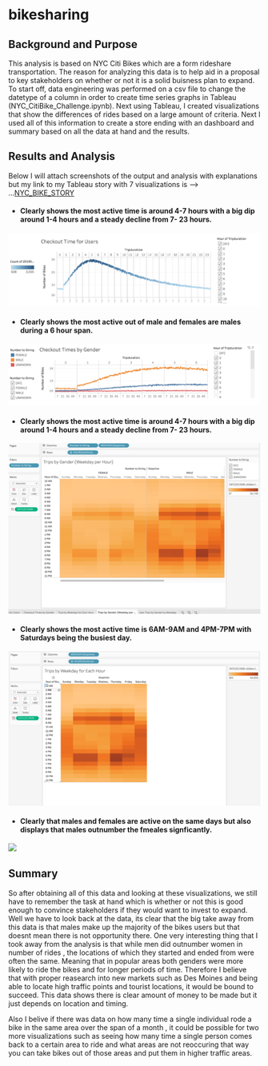 # bikesharing

## Background and Purpose

This analysis is based on NYC Citi Bikes which are a form rideshare transportation. The reason for analyzing this data is to help aid in a proposal to key stakeholders on whether or not it is a solid buisness plan to expand. To start off, data engineering was performed on a csv file to change the datetype of a column in order to create time series graphs in Tableau (NYC_CitiBike_Challenge.ipynb). Next using Tableau, I created visualizations that show the differences of rides based on a large amount of criteria. Next I used all of this information to create a store ending with an dashboard and summary based on all the data at hand and the results.


## Results and Analysis


Below I will attach screenshots of the output and analysis with explanations but my link to my Tableau story with 7 visualizations is --> ...[NYC_BIKE_STORY](https://public.tableau.com/profile/nicholas.singh#!/vizhome/NYC_CITI_BIKES/TripsbyWeekdayforEachHour?publish=yes "NYC BIKE STORY") 

* #### Clearly shows the most active time is around 4-7 hours with a big dip around 1-4 hours and a steady decline from 7- 23 hours.

![](bikesharing/Analysis/CheckoutTimeForUsers.png)

* #### Clearly shows the most active out of male and females are males during a 6 hour span.

![](bikesharing/Analysis/CheckoutTimesByGender.png)

* #### Clearly shows the most active time is around 4-7 hours with a big dip around 1-4 hours and a steady decline from 7- 23 hours.

![](bikesharing/Analysis/TripsByGender.png)

* #### Clearly shows the most active time is 6AM-9AM and 4PM-7PM with Saturdays being the busiest day.

![](bikesharing/Analysis/TripsByWeekday.png)

* #### Clearly that males and females are active on the same days but also displays that males outnumber the fmeales signficantly.

![](bikesharing/Analysis/UserTripsByGender.pngg)




## Summary

So after obtaining all of this data and looking at these visualizations, we still have to remember the task at hand which is whether or not this is good enough to convince stakeholders if they would want to invest to expand. Well we have to look back at the data, its clear that the big take away from this data is that males make up the majority of the bikes users but that doesnt mean there is not opportunity there. One very interesting thing that I took away from the analysis is that while men did outnumber women in number of rides , the locations of which they started and ended from were often the same. Meaning that in popular areas both genders were more likely to ride the bikes and for longer periods of time. Therefore I believe that with proper reasearch into new markets such as Des Moines and being able to locate high traffic points and tourist locations, it would be bound to succeed. This data shows there is clear amount of money to be made but it just depends on location and timing. 

Also I belive if there was data on how many time a single individual rode a bike in the same area over the span of a month , it could be possible for two more visualizations such as seeing how many time a single person comes back to a certain area to ride and what areas are not reoccuring that way you can take bikes out of those areas and put them in higher traffic areas.
